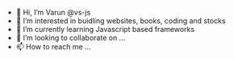 - 👋 Hi, I’m Varun @vs-js
- 👀 I’m interested in buidling websites, books, coding and stocks
- 🌱 I’m currently learning Javascript based frameworks
- 💞️ I’m looking to collaborate on ...
- 📫 How to reach me ...

<!---
varunsingh23/varunsingh23 is a ✨ special ✨ repository because its `README.md` (this file) appears on your GitHub profile.
You can click the Preview link to take a look at your changes.
--->
